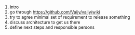   1. intro
  2. go through https://github.com/Vaijy/vaijy/wiki
  3. try to agree minimal set of requirement to release something
  4. discuss architecture to get us there
  5. define next steps and responsible persons
